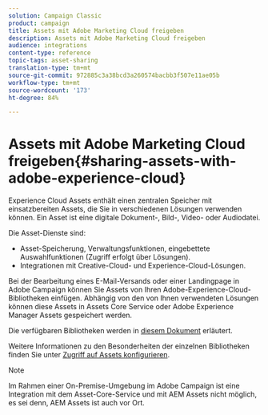 ```yaml
---
solution: Campaign Classic
product: campaign
title: Assets mit Adobe Marketing Cloud freigeben
description: Assets mit Adobe Marketing Cloud freigeben
audience: integrations
content-type: reference
topic-tags: asset-sharing
translation-type: tm+mt
source-git-commit: 972885c3a38bcd3a260574bacbb3f507e11ae05b
workflow-type: tm+mt
source-wordcount: '173'
ht-degree: 84%

---
```



# Assets mit Adobe Marketing Cloud freigeben{#sharing-assets-with-adobe-experience-cloud}

Experience Cloud Assets enthält einen zentralen Speicher mit einsatzbereiten Assets, die Sie in verschiedenen Lösungen verwenden können. Ein Asset ist eine digitale Dokument-, Bild-, Video- oder Audiodatei.

Die Asset-Dienste sind:

* Asset-Speicherung, Verwaltungsfunktionen, eingebettete Auswahlfunktionen (Zugriff erfolgt über Lösungen).
* Integrationen mit Creative-Cloud- und Experience-Cloud-Lösungen.

Bei der Bearbeitung eines E-Mail-Versands oder einer Landingpage in Adobe Campaign können Sie Assets von Ihren Adobe-Experience-Cloud-Bibliotheken einfügen. Abhängig von den von Ihnen verwendeten Lösungen können diese Assets in Assets Core Service oder Adobe Experience Manager Assets gespeichert werden.

Die verfügbaren Bibliotheken werden in [diesem Dokument](https://docs.adobe.com/content/help/de-DE/core-services/interface/assets/experience-cloud-assets.html) erläutert.

Weitere Informationen zu den Besonderheiten der einzelnen Bibliotheken finden Sie unter [Zugriff auf Assets konfigurieren](../../integrations/using/configuring-access-to-assets.md).

>[!NOTE]
>
>Im Rahmen einer On-Premise-Umgebung im Adobe Campaign ist eine Integration mit dem Asset-Core-Service und mit AEM Assets nicht möglich, es sei denn, AEM Assets ist auch vor Ort.

